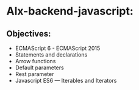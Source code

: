 # Alx-backend-javascript:
## Objectives:
* ECMAScript 6 - ECMAScript 2015
* Statements and declarations
* Arrow functions
* Default parameters
* Rest parameter
* Javascript ES6 — Iterables and Iterators
